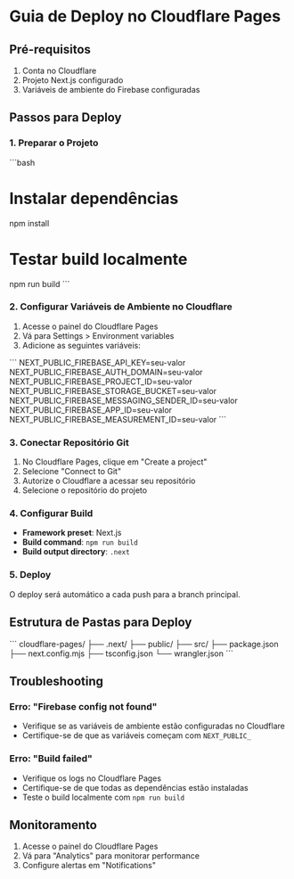 # Guia de Deploy no Cloudflare Pages

## Pré-requisitos

1. Conta no Cloudflare
2. Projeto Next.js configurado
3. Variáveis de ambiente do Firebase configuradas

## Passos para Deploy

### 1. Preparar o Projeto

\`\`\`bash
# Instalar dependências
npm install

# Testar build localmente
npm run build
\`\`\`

### 2. Configurar Variáveis de Ambiente no Cloudflare

1. Acesse o painel do Cloudflare Pages
2. Vá para Settings > Environment variables
3. Adicione as seguintes variáveis:

\`\`\`
NEXT_PUBLIC_FIREBASE_API_KEY=seu-valor
NEXT_PUBLIC_FIREBASE_AUTH_DOMAIN=seu-valor
NEXT_PUBLIC_FIREBASE_PROJECT_ID=seu-valor
NEXT_PUBLIC_FIREBASE_STORAGE_BUCKET=seu-valor
NEXT_PUBLIC_FIREBASE_MESSAGING_SENDER_ID=seu-valor
NEXT_PUBLIC_FIREBASE_APP_ID=seu-valor
NEXT_PUBLIC_FIREBASE_MEASUREMENT_ID=seu-valor
\`\`\`

### 3. Conectar Repositório Git

1. No Cloudflare Pages, clique em "Create a project"
2. Selecione "Connect to Git"
3. Autorize o Cloudflare a acessar seu repositório
4. Selecione o repositório do projeto

### 4. Configurar Build

- **Framework preset**: Next.js
- **Build command**: `npm run build`
- **Build output directory**: `.next`

### 5. Deploy

O deploy será automático a cada push para a branch principal.

## Estrutura de Pastas para Deploy

\`\`\`
cloudflare-pages/
├── .next/
├── public/
├── src/
├── package.json
├── next.config.mjs
├── tsconfig.json
└── wrangler.json
\`\`\`

## Troubleshooting

### Erro: "Firebase config not found"
- Verifique se as variáveis de ambiente estão configuradas no Cloudflare
- Certifique-se de que as variáveis começam com `NEXT_PUBLIC_`

### Erro: "Build failed"
- Verifique os logs no Cloudflare Pages
- Certifique-se de que todas as dependências estão instaladas
- Teste o build localmente com `npm run build`

## Monitoramento

1. Acesse o painel do Cloudflare Pages
2. Vá para "Analytics" para monitorar performance
3. Configure alertas em "Notifications"
